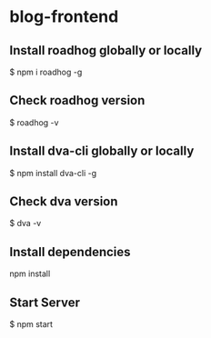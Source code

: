 # blog-frontend

## Install roadhog globally or locally
$ npm i roadhog -g

## Check roadhog version
$ roadhog -v

## Install dva-cli globally or locally
$ npm install dva-cli -g

## Check dva version
$ dva -v

## Install dependencies
npm install

## Start Server
$ npm start